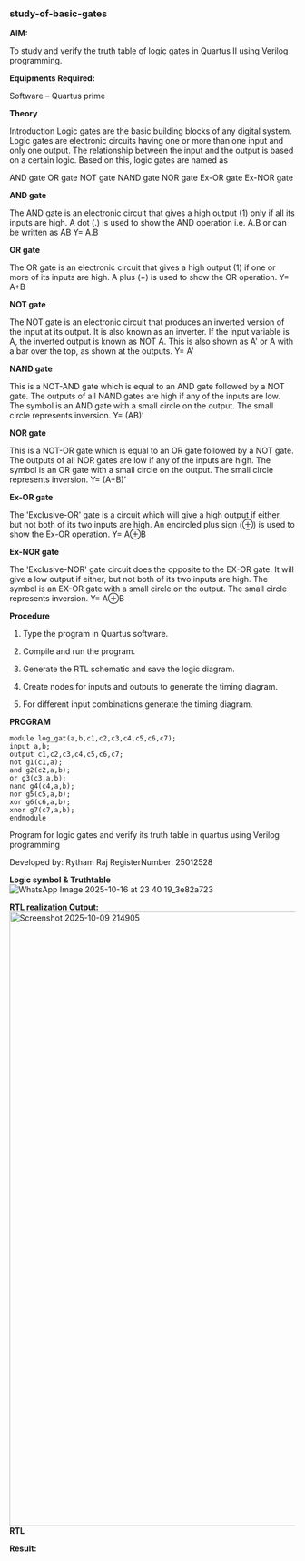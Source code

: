 ### study-of-basic-gates

**AIM:** 

To study and verify the truth table of logic gates in Quartus II using Verilog programming.

**Equipments Required:**

Software – Quartus prime 

**Theory**

Introduction Logic gates are the basic building blocks of any digital system. Logic gates are electronic circuits having one or more than one input and only one output. The relationship between the input and the output is based on a certain logic. Based on this, logic gates are named as

AND gate OR gate NOT gate NAND gate NOR gate Ex-OR gate Ex-NOR gate

**AND gate**

The AND gate is an electronic circuit that gives a high output (1) only if all its inputs are high. A dot (.) is used to show the AND operation i.e. A.B or can be written as AB
Y= A.B

**OR gate** 

The OR gate is an electronic circuit that gives a high output (1) if one or more of its inputs are high. A plus (+) is used to show the OR operation.
Y= A+B

**NOT gate**

The NOT gate is an electronic circuit that produces an inverted version of the input at its output. It is also known as an inverter. If the input variable is A, the inverted output is known as NOT A. This is also shown as A' or A with a bar over the top, as shown at the outputs.
Y= A'

**NAND gate**

This is a NOT-AND gate which is equal to an AND gate followed by a NOT gate. The outputs of all NAND gates are high if any of the inputs are low. The symbol is an AND gate with a small circle on the output. The small circle represents inversion.
Y= (AB)’

**NOR gate**

This is a NOT-OR gate which is equal to an OR gate followed by a NOT gate. The outputs of all NOR gates are low if any of the inputs are high. The symbol is an OR gate with a small circle on the output. The small circle represents inversion.
Y= (A+B)’

**Ex-OR gate**

The 'Exclusive-OR' gate is a circuit which will give a high output if either, but not both of its two inputs are high. An encircled plus sign (⊕) is used to show the Ex-OR operation.
Y= A⊕B

**Ex-NOR gate**

The 'Exclusive-NOR' gate circuit does the opposite to the EX-OR gate. It will give a low output if either, but not both of its two inputs are high. The symbol is an EX-OR gate with a small circle on the output. The small circle represents inversion.
Y= A⊕B

**Procedure** 

1.	Type the program in Quartus software.

2.	Compile and run the program.

3.	Generate the RTL schematic and save the logic diagram.

4.	Create nodes for inputs and outputs to generate the timing diagram.

5.	For different input combinations generate the timing diagram.


**PROGRAM**
```
module log_gat(a,b,c1,c2,c3,c4,c5,c6,c7); 
input a,b; 
output c1,c2,c3,c4,c5,c6,c7; 
not g1(c1,a); 
and g2(c2,a,b); 
or g3(c3,a,b); 
nand g4(c4,a,b); 
nor g5(c5,a,b); 
xor g6(c6,a,b); 
xnor g7(c7,a,b); 
endmodule
```
Program for logic gates and verify its truth table in quartus using Verilog programming

 Developed by: Rytham Raj RegisterNumber: 25012528
 
**Logic symbol & Truthtable**
![WhatsApp Image 2025-10-16 at 23 40 19_3e82a723](https://github.com/user-attachments/assets/6024f582-d02b-4170-9c54-b0098b5ca2f7)


**RTL realization Output:** 
<img width="1920" height="1080" alt="Screenshot 2025-10-09 214905" src="https://github.com/user-attachments/assets/4a9a859a-7890-40f6-931b-bbf5464e0769" />
**RTL**

**Result:**


